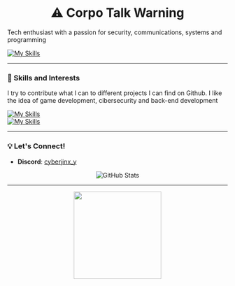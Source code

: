 <div align="center">
  <h1>⚠️ Corpo Talk Warning</h1>
</div>

<p>Tech enthusiast with a passion for security, communications, systems and programming</p>

[![My Skills](https://skillicons.dev/icons?i=windows,ubuntu,vscode,visualstudio&theme=light)](https://skillicons.dev)


---



### 🔧 Skills and Interests
<p>I try to contribute what I can to different projects I can find on Github. I like the idea of game development, cibersecurity and back-end development</p>

[![My Skills](https://skillicons.dev/icons?i=js,nodejs,godot,git,github&theme=light)](https://skillicons.dev) <br>
[![My Skills](https://skillicons.dev/icons?i=go,unreal,swift&theme=light)](https://skillicons.dev)



---
### 💡 Let's Connect!

- **Discord**: [cyberjinx_y](https://discord.com/)

<div align="center">
  <img src="https://github-readme-stats.vercel.app/api?username=energypop&show_icons=true&theme=radical" alt="GitHub Stats">
</div>

---
<div align="center">
    <img src="https://media.tenor.com/S61VCO73mOAAAAAj/linux-tux.gif" width="200">
</div>
